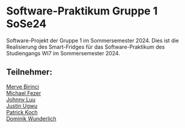 # Software-Praktikum Gruppe 1 SoSe24

Software-Projekt der Gruppe 1 im Sommersemester 2024. Dies ist die Realisierung des Smart-Fridges für das 
Software-Praktikum des Studiengangs WI7 im Sommersemester 2024.

## Teilnehmer:

[Merve Birinci](https://github.com/MerveBirinci)<br>
[Michael Fezer](https://github.com/MichaelFezer)<br>
[Johnny Luu](https://github.com/JohnnyLuu1)<br>
[Justin Ugwu](https://github.com/JustinUgwu)<br>
[Patrick Koch](https://github.com/PatrikKoch)<br>
[Dominik Wunderlich](https://github.com/DominikWunderlich)<br>
